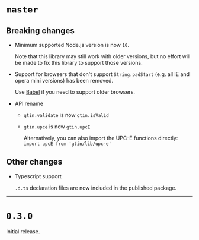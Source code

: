 `master`
===

## Breaking changes

- Minimum supported Node.js version is now `10`.

  Note that this library may still work with older versions, but no
  effort will be made to fix this library to support those versions.

- Support for browsers that don't support `String.padStart` (e.g. all IE and opera mini versions) has been removed.

  Use [Babel](https://babeljs.io/) if you need to support older browsers.

- API rename
  - `gtin.validate` is now `gtin.isValid`
  - `gtin.upce` is now `gtin.upcE`

    Alternatively, you can also import the UPC-E functions directly:
    `import upcE from 'gtin/lib/upc-e'`

## Other changes

- Typescript support

  `.d.ts` declaration files are now included in the published package.

--------------------------------------------------------------------------------

`0.3.0`
===

Initial release.
